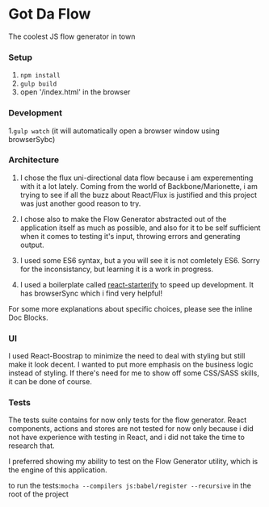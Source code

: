 # Got Da Flow

The coolest JS flow generator in town

### Setup

1. `npm install`
2. `gulp build`
3. open '/index.html' in the browser

### Development

1.`gulp watch` (it will automatically open a browser window using browserSybc) 

### Architecture

1. I chose the flux uni-directional data flow because i am experementing with it a lot lately. Coming from the world of Backbone/Marionette, i am trying to see if all the buzz about React/Flux is justified and this project was just another good reason to try.

2. I chose also to make the Flow Generator abstracted out of the application itself as much as possible, and also for it to be self sufficient when it comes to testing it's input, throwing errors and generating output.

3. I used some ES6 syntax, but a you will see it is not comletely ES6. Sorry for the inconsistancy, but learning it is a work in progress.

4. I used a boilerplate called [react-starterify](https://github.com/Granze/react-starterify) to speed up development. It has browserSync which i find very helpful!

For some more explanations about specific choices, please see the inline Doc Blocks.

### UI

I used React-Boostrap to minimize the need to deal with styling but still make it look decent. I wanted to put more emphasis on the business logic instead of styling. If there's need for me to show off some CSS/SASS skills, it can be done of course.

### Tests

The tests suite contains for now only tests for the flow generator.
React components, actions and stores are not tested for now only because i did not have experience with testing in React, and i did not take the time to research that.

I preferred showing my ability to test on the Flow Generator utility, which is the engine of this application.

to run the tests:`mocha --compilers js:babel/register --recursive` in the root of the project